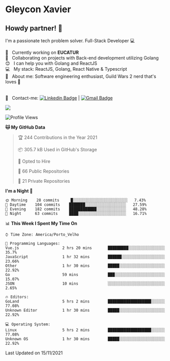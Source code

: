# Gleycon Xavier

## Howdy partner! 👋

I'm a passionate tech problem solver.
Full-Stack Developer :computer:

 :rocket:  &nbsp; Currently working on **EUCATUR**
 <br/> :purple_heart: &nbsp; Collaborating on projects with Back-end development utilizing Golang
 <br/> :blush: &nbsp; I can help you with Golang and ReactJS
 <br/> :computer: &nbsp; My stack: ReactJS, Golang, React Native & Typescript
 <br/> 💬  &nbsp; About me: Software engineering enthusiast, Guild Wars 2 nerd that's loves :apple:
 <br/>
 <br/>
 <br/> :email: &nbsp; Contact-me: [![Linkedin Badge](https://img.shields.io/badge/-GleyconXavier-blue?style=flat-square&logo=Linkedin&logoColor=white&link=https://www.linkedin.com/in/gleyconxavier/)](https://www.linkedin.com/in/gleyconxavier/) 
| 
[![Gmail Badge](https://img.shields.io/badge/-gleyconxcarlos@gmail.com-c14438?style=flat-square&logo=Gmail&logoColor=white&link=mailto:gleyconxcarlos@gmail.com)](mailto:gleyconxcarlos@gmail.com)

![](https://komarev.com/ghpvc/?username=gleyconxavier)

<!--START_SECTION:waka-->
![Profile Views](http://img.shields.io/badge/Profile%20Views-0-blue)

**🐱 My GitHub Data** 

> 🏆 244 Contributions in the Year 2021
 > 
> 📦 305.7 kB Used in GitHub's Storage 
 > 
> 💼 Opted to Hire
 > 
> 📜 66 Public Repositories 
 > 
> 🔑 21 Private Repositories  
 > 
**I'm a Night 🦉** 

```text
🌞 Morning    28 commits     █░░░░░░░░░░░░░░░░░░░░░░░░   7.43% 
🌆 Daytime    104 commits    ███████░░░░░░░░░░░░░░░░░░   27.59% 
🌃 Evening    182 commits    ████████████░░░░░░░░░░░░░   48.28% 
🌙 Night      63 commits     ████░░░░░░░░░░░░░░░░░░░░░   16.71%

```


📊 **This Week I Spent My Time On** 

```text
⌚︎ Time Zone: America/Porto_Velho

💬 Programming Languages: 
Vue.js                   2 hrs 20 mins       █████████░░░░░░░░░░░░░░░░   35.7% 
JavaScript               1 hr 32 mins        ██████░░░░░░░░░░░░░░░░░░░   23.66% 
Other                    1 hr 30 mins        █████░░░░░░░░░░░░░░░░░░░░   22.92% 
Go                       59 mins             ███░░░░░░░░░░░░░░░░░░░░░░   15.07% 
JSON                     10 mins             ░░░░░░░░░░░░░░░░░░░░░░░░░   2.65%

🔥 Editors: 
GoLand                   5 hrs 2 mins        ███████████████████░░░░░░   77.08% 
Unknown Editor           1 hr 30 mins        █████░░░░░░░░░░░░░░░░░░░░   22.92%

💻 Operating System: 
Linux                    5 hrs 2 mins        ███████████████████░░░░░░   77.08% 
Unknown OS               1 hr 30 mins        █████░░░░░░░░░░░░░░░░░░░░   22.92%

```


 Last Updated on 15/11/2021
<!--END_SECTION:waka-->
